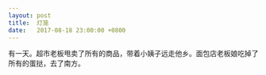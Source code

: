 ```yaml
---
layout: post
title:  灯笼
date:   2017-08-18 23:00:00 +0800
---
```


有一天。超市老板甩卖了所有的商品，带着小姨子远走他乡。面包店老板娘吃掉了所有的蛋挞，去了南方。
